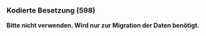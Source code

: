### Kodierte Besetzung (598)

**Bitte nicht verwenden. Wird nur zur Migration der Daten benötigt.**
